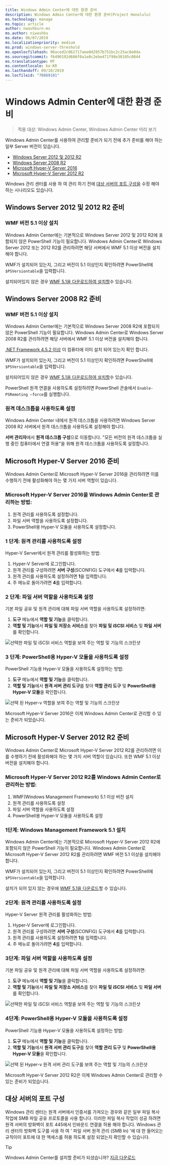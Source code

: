 ```yaml
---
title: Windows Admin Center에 대한 환경 준비
description: Windows Admin Center에 대한 환경 준비(Project Honolulu)
ms.technology: manage
ms.topic: article
author: nwashburn-ms
ms.author: niwashbu
ms.date: 06/07/2019
ms.localizationpriority: medium
ms.prod: windows-server-threshold
ms.openlocfilehash: 96aced2c062717aee0d2957b751bc2c25ac8e0da
ms.sourcegitcommit: f6490192d686f0a1e0c2ebe471f98e30105c0844
ms.translationtype: MT
ms.contentlocale: ko-KR
ms.lasthandoff: 09/10/2019
ms.locfileid: "70869101"
---
```

# <a name="prepare-your-environment-for-windows-admin-center"></a>Windows Admin Center에 대한 환경 준비

> 적용 대상: Windows Admin Center, Windows Admin Center 미리 보기

Windows Admin Center를 사용하여 관리할 준비가 되기 전에 추가 준비를 해야 하는 일부 Server 버전이 있습니다.

- [Windows Server 2012 및 2012 R2](#prepare-windows-server-2012-and-2012-r2)
- [Windows Server 2008 R2](#prepare-windows-server-2008-r2)
- [Microsoft Hyper-V Server 2016](#prepare-microsoft-hyper-v-server-2016)
- [Microsoft Hyper-V Server 2012 R2](#prepare-microsoft-hyper-v-server-2012-r2)

Windows 관리 센터를 사용 하 여 관리 하기 전에 [대상 서버의 포트 구성을](#port-configuration-on-the-target-server) 수정 해야 하는 시나리오도 있습니다.

## <a name="prepare-windows-server-2012-and-2012-r2"></a>Windows Server 2012 및 2012 R2 준비

### <a name="install-wmf-version-51-or-higher"></a>WMF 버전 5.1 이상 설치

Windows Admin Center에는 기본적으로 Windows Server 2012 및 2012 R2에 포함되지 않은 PowerShell 기능이 필요합니다. Windows Admin Center로 Windows Server 2012 또는 2012 R2를 관리하려면 해당 서버에서 WMF 5.1 이상 버전을 설치해야 합니다.

WMF가 설치되어 있는지, 그리고 버전이 5.1 이상인지 확인하려면 PowerShell에 `$PSVersiontable`을 입력합니다.

설치되어있지 않은 경우 [WMF 5.1을 다운로드하여 설치할](https://docs.microsoft.com/powershell/wmf/5.1/install-configure)수 있습니다.

## <a name="prepare-windows-server-2008-r2"></a>Windows Server 2008 R2 준비

### <a name="install-wmf-version-51-or-higher"></a>WMF 버전 5.1 이상 설치

Windows Admin Center에는 기본적으로 Windows Server 2008 R2에 포함되지 않은 PowerShell 기능이 필요합니다. Windows Admin Center로 Windows Server 2008 R2를 관리하려면 해당 서버에서 WMF 5.1 이상 버전을 설치해야 합니다. 

[.NET Framework 4.5.2 이상](https://docs.microsoft.com/dotnet/framework/install/on-windows-7) 이 컴퓨터에 이미 설치 되어 있는지 확인 합니다.

WMF가 설치되어 있는지, 그리고 버전이 5.1 이상인지 확인하려면 PowerShell에 `$PSVersiontable`을 입력합니다.

설치되어있지 않은 경우 [WMF 5.1을 다운로드하여 설치할](https://docs.microsoft.com/powershell/wmf/5.1/install-configure)수 있습니다.

PowerShell 원격 연결을 사용하도록 설정하려면 PowerShell 콘솔에서 `Enable-PSRemoting –force`를 실행합니다. 

### <a name="enable-remote-desktop"></a>원격 데스크톱을 사용하도록 설정

Windows Admin Center 내에서 원격 데스크톱을 사용하려면 Windows Server 2008 R2 서버에서 원격 데스크톱을 사용하도록 설정해야 합니다.

**서버 관리자**에서 **원격 데스크톱 구성**으로 이동합니다. "모든 버전의 원격 데스크톱을 실행 중인 컴퓨터에서 연결 허용"을 위해 원격 데스크톱을 사용하도록 설정합니다.

## <a name="prepare-microsoft-hyper-v-server-2016"></a>Microsoft Hyper-V Server 2016 준비

Windows Admin Center로 Microsoft Hyper-V Server 2016을 관리하려면 이를 수행하기 전에 활성화해야 하는 몇 가지 서버 역할이 있습니다.

### <a name="to-manage-microsoft-hyper-v-server-2016-with-windows-admin-center"></a>Microsoft Hyper-V Server 2016을 Windows Admin Center로 관리하는 방법:

1. 원격 관리를 사용하도록 설정합니다.
2. 파일 서버 역할을 사용하도록 설정합니다.
3. PowerShell용 Hyper-V 모듈을 사용하도록 설정합니다.

### <a name="step-1-enable-remote-management"></a>**1 단계:** 원격 관리를 사용하도록 설정

Hyper-V Server에서 원격 관리를 활성화하는 방법:

1. Hyper-V Server에 로그인합니다.
2. 원격 관리를 구성하려면 **서버 구성**(SCONFIG) 도구에서 **4**를 입력합니다.
3. 원격 관리를 사용하도록 설정하려면 **1**을 입력합니다.
4. 주 메뉴로 돌아가려면 **4**를 입력합니다.

### <a name="step-2-enable-file-server-role"></a>**2 단계:** 파일 서버 역할을 사용하도록 설정

기본 파일 공유 및 원격 관리에 대해 파일 서버 역할을 사용하도록 설정하려면:

1. **도구** 메뉴에서 **역할 및 기능**을 클릭합니다.
2. **역할 및 기능**에서 **파일 및 저장소 서비스**를 찾아 **파일 및 iSCSI 서비스** 및 **파일 서버**를 확인합니다.

![선택한 파일 및 iSCSI 서비스 역할을 보여 주는 역할 및 기능의 스크린샷](../media/prepare-environment/c6c30b812d96afcc1edcdb6f52f0e13c.png)

### <a name="step-3-enable-hyper-v-module-for-powershell"></a>**3 단계:** PowerShell용 Hyper-V 모듈을 사용하도록 설정

PowerShell 기능용 Hyper-V 모듈을 사용하도록 설정하는 방법:

1. **도구** 메뉴에서 **역할 및 기능**을 클릭합니다.
2. **역할 및 기능**에서 **원격 서버 관리 도구**를 찾아 **역할 관리 도구** 및 **PowerShell용 Hyper-V 모듈**을 확인합니다.

![선택 된 Hyper-v 역할을 보여 주는 역할 및 기능의 스크린샷](../media/prepare-environment/7ab0999602b7083733525bd0c1ba2747.png)

Microsoft Hyper-V Server 2016은 이제 Windows Admin Center로 관리할 수 있는 준비가 되었습니다.

## <a name="prepare-microsoft-hyper-v-server-2012-r2"></a>Microsoft Hyper-V Server 2012 R2 준비

Windows Admin Center로 Microsoft Hyper-V Server 2012 R2를 관리하려면 이를 수행하기 전에 활성화해야 하는 몇 가지 서버 역할이 있습니다.  또한 WMF 5.1 이상 버전을 설치해야 합니다.

### <a name="to-manage-microsoft-hyper-v-server-2012-r2-with-windows-admin-center"></a>Microsoft Hyper-V Server 2012 R2를 Windows Admin Center로 관리하는 방법:

1. WMF(Windows Management Framework) 5.1 이상 버전 설치
2. 원격 관리를 사용하도록 설정
3. 파일 서버 역할을 사용하도록 설정
4. PowerShell용 Hyper-V 모듈을 사용하도록 설정

### <a name="step-1-install-windows-management-framework-51"></a>1단계: Windows Management Framework 5.1 설치

Windows Admin Center에는 기본적으로 Microsoft Hyper-V Server 2012 R2에 포함되지 않은 PowerShell 기능이 필요합니다. Windows Admin Center로 Microsoft Hyper-V Server 2012 R2를 관리하려면 WMF 버전 5.1 이상을 설치해야 합니다.

WMF가 설치되어 있는지, 그리고 버전이 5.1 이상인지 확인하려면 PowerShell에 `$PSVersiontable`을 입력합니다. 

설치가 되어 있지 않는 경우에 [WMF 5.1을 다운로드](https://docs.microsoft.com/powershell/wmf/5.1/install-configure)할 수 있습니다.

### <a name="step-2-enable-remote-management"></a>2단계: 원격 관리를 사용하도록 설정

Hyper-V Server 원격 관리를 활성화하는 방법:

1. Hyper-V Server에 로그인합니다.
2. 원격 관리를 구성하려면 **서버 구성**(SCONFIG) 도구에서 **4**를 입력합니다.
3. 원격 관리를 사용하도록 설정하려면 **1**을 입력합니다.
4. 주 메뉴로 돌아가려면 **4**를 입력합니다.

### <a name="step-3-enable-file-server-role"></a>3단계: 파일 서버 역할을 사용하도록 설정

기본 파일 공유 및 원격 관리에 대해 파일 서버 역할을 사용하도록 설정하려면:

1. **도구** 메뉴에서 **역할 및 기능**을 클릭합니다.
2. **역할 및 기능**에서 **파일 및 저장소 서비스**를 찾아 **파일 및 iSCSI 서비스** 및 **파일 서버**를 확인합니다.

![선택한 파일 및 iSCSI 서비스 역할을 보여 주는 역할 및 기능의 스크린샷](../media/prepare-environment/c6c30b812d96afcc1edcdb6f52f0e13c.png)

### <a name="step-4-enable-hyper-v-module-for-powershell"></a>4단계: PowerShell용 Hyper-V 모듈을 사용하도록 설정

PowerShell 기능용 Hyper-V 모듈을 사용하도록 설정하는 방법:

1. **도구** 메뉴에서 **역할 및 기능**을 클릭합니다.
2. **역할 및 기능**에서 **원격 서버 관리 도구**를 찾아 **역할 관리 도구** 및 **PowerShell용 Hyper-V 모듈**을 확인합니다.

![선택 된 Hyper-v 원격 서버 관리 도구를 보여 주는 역할 및 기능의 스크린샷](../media/prepare-environment/7ab0999602b7083733525bd0c1ba2747.png)

Microsoft Hyper-V Server 2012 R2은 이제 Windows Admin Center로 관리할 수 있는 준비가 되었습니다.

## <a name="port-configuration-on-the-target-server"></a>대상 서버의 포트 구성

Windows 관리 센터는 원격 서버에서 인증서를 가져오는 경우와 같은 일부 파일 복사 작업에 SMB 파일 공유 프로토콜을 사용 합니다. 이러한 파일 복사 작업이 성공 하려면 원격 서버의 방화벽이 포트 445에서 인바운드 연결을 허용 해야 합니다.  Windows 관리 센터의 방화벽 도구를 사용 하 여 ' 파일 서버 원격 관리 (SMB In) '에 대 한 들어오는 규칙이이 포트에 대 한 액세스를 허용 하도록 설정 되었는지 확인할 수 있습니다.

> [!Tip]
> Windows Admin Center를 설치할 준비가 되셨습니까? [지금 다운로드](https://docs.microsoft.com/windows-server/manage/windows-admin-center/understand/windows-admin-center#download-now)